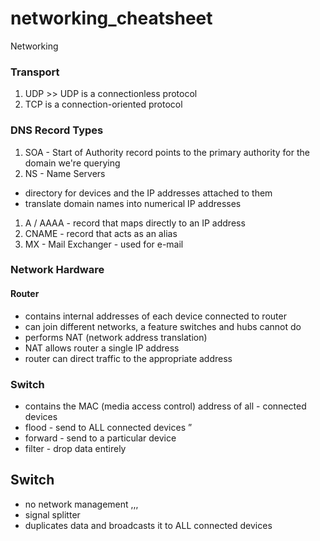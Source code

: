 # networking_cheatsheet

Networking

### Transport

1. UDP >> UDP is a connectionless protocol
2. TCP is a connection-oriented protocol

### DNS Record Types

1. SOA - Start of Authority record points to the primary authority for the domain we're querying
2. NS - Name Servers

- directory for devices and the IP addresses attached to them
- translate domain names into numerical IP addresses

1. A / AAAA - record that maps directly to an IP address
2. CNAME - record that acts as an alias
3. MX - Mail Exchanger - used for e-mail

### Network Hardware

#### Router

- contains internal addresses of each device connected to router
- can join different networks, a feature switches and hubs cannot do
- performs NAT (network address translation)
- NAT allows router a single IP address
- router can direct traffic to the appropriate address

### Switch

- contains the MAC (media access control) address of all - connected devices
- flood - send to ALL connected devices ”
- forward - send to a particular device
- filter - drop data entirely

## Switch

- no network management ,,,
- signal splitter
- duplicates data and broadcasts it to ALL connected devices
